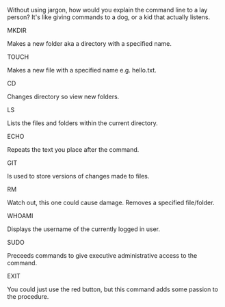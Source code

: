 Without using jargon, how would you explain the command line to a lay person?
It's like giving commands to a dog, or a kid that actually listens.

MKDIR <p>
  Makes a new folder aka a directory with a specified name.
<p>
TOUCH <p>
  Makes a new file with a specified name e.g. hello.txt.
<p>
CD<p>
  Changes directory so view new folders.
<p>
LS<p>
  Lists the files and folders within the current directory.
<p>
ECHO<p>
  Repeats the text you place after the command.
<p>
GIT<p>
  Is used to store versions of changes made to files.
<p>
RM<p>
  Watch out, this one could cause damage. Removes a specified file/folder.
<p>
WHOAMI<p>
  Displays the username of the currently logged in user.
<p>
SUDO<p>
  Preceeds commands to give executive administrative access to the command.
<p>
EXIT<p>
  You could just use the red button, but this command adds some passion to the procedure.
